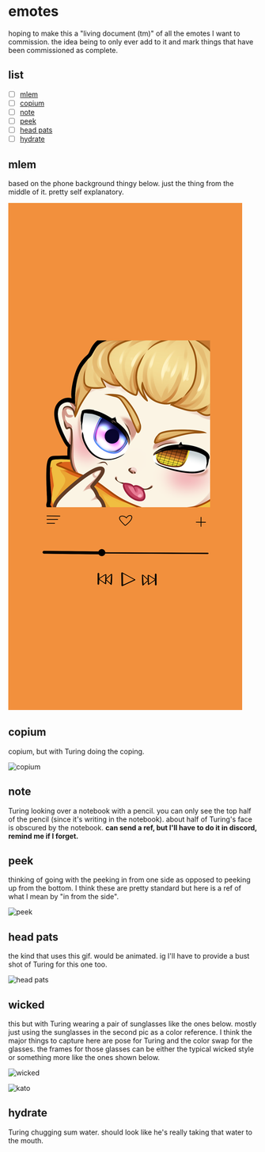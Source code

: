 # emotes

hoping to make this a "living document (tm)" of all the emotes I want to commission. the idea being to only ever add to it and mark things that have been commissioned as complete. 

## list 

- [ ] [mlem](emotes.md#mlem) 
- [ ] [copium](emotes.md#copium)
- [ ] [note](emotes.md#note) 
- [ ] [peek](emotes.md#peek) 
- [ ] [head pats](emotes.md#head%20pats) 
- [ ] [hydrate](emotes.md#hydrate) 

## mlem

based on the phone background thingy below. just the thing from the middle of it. pretty self explanatory. 

![phone-pg](./img/mittin_phone_bg.PNG)

## copium 

copium, but with Turing doing the coping. 

![copium](https://gumlet.assettype.com/afkgaming%2F2021-08%2F79649079-d0e7-4acd-853b-6a2b92797da3%2Fcopium_png.png?auto=format%2Ccompress&dpr=1.0&w=400) 

## note 

Turing looking over a notebook with a pencil. you can only see the top half of the pencil (since it's writing in the notebook). about half of Turing's face is obscured by the notebook. **can send a ref, but I'll have to do it in discord, remind me if I forget.** 

## peek 

thinking of going with the peeking in from one side as opposed to peeking up from the bottom. I think these are pretty standard but here is a ref of what I mean by "in from the side". 

![peek](https://pbs.twimg.com/media/EMHl2iwX0AAK62Y.png) 

## head pats 

the kind that uses this gif. would be animated. ig I'll have to provide a bust shot of Turing for this one too. 

![head pats](https://media.tenor.com/wR6Vwn6QVRUAAAAC/headpat-hand.gif) 

## wicked 
this but with Turing wearing a pair of sunglasses like the ones below. mostly just using the sunglasses in the second pic as a color reference. I think the major things to capture here are pose for Turing and the color swap for the glasses. the frames for those glasses can be either the typical wicked style or something more like the ones shown below. 

![wicked](https://ih1.redbubble.net/image.2231605767.4890/st,small,507x507-pad,600x600,f8f8f8.jpg) 

![kato](https://uncrate.com/p/2021/05/oakley-kato-sunglasses-1.jpg)

## hydrate

Turing chugging sum water. should look like he's really taking that water to the mouth. 